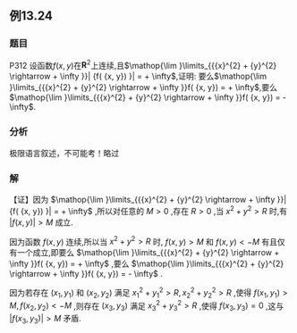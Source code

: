 ## 例13.24
### 题目
P312 设函数$f( {x, y})$在${\mathbf{R}}^{2}$上连续,且$\mathop{\lim }\limits_{{{x}^{2} + {y}^{2} \rightarrow + \infty }}| {f( {x, y}) }| = + \infty$,证明: 要么$\mathop{\lim }\limits_{{{x}^{2} + {y}^{2} \rightarrow + \infty }}f( {x, y}) = + \infty$,要么$\mathop{\lim }\limits_{{{x}^{2} + {y}^{2} \rightarrow + \infty }}f( {x, y}) = - \infty$.
### 分析
极限语言叙述，不可能考！略过
### 解
【证】因为 $\mathop{\lim }\limits_{{{x}^{2} + {y}^{2} \rightarrow + \infty }}| {f( {x, y}) }| = + \infty$ ,所以对任意的 $M > 0$ ,存在 $R > 0$ ,当 ${x}^{2} + {y}^{2} > R$ 时,有 $| {f( {x, y}) }| > M$ 成立.

因为函数 $f( {x, y})$ 连续,所以当 ${x}^{2} + {y}^{2} > R$ 时, $f( {x, y}) > M$ 和 $f( {x, y}) < - M$ 有且仅有一个成立,即要么 $\mathop{\lim }\limits_{{{x}^{2} + {y}^{2} \rightarrow + \infty }}f( {x, y}) = + \infty$ ,要么 $\mathop{\lim }\limits_{{{x}^{2} + {y}^{2} \rightarrow + \infty }}f( {x, y}) = - \infty$ .

因为若存在 $( {{x}_{1},{y}_{1}})$ 和 $( {{x}_{2},{y}_{2}})$ 满足 ${x}_{1}^{2} + {y}_{1}^{2} > R,{x}_{2}^{2} + {y}_{2}^{2} > R$ ,使得 $f( {{x}_{1},{y}_{1}}) > M, f( {{x}_{2},{y}_{2}}) < - M$ ,则存在 $( {{x}_{3},{y}_{3}})$ 满足 ${x}_{3}{}^{2} + {y}_{3}{}^{2} > R$ ,使得 $f( {{x}_{3},{y}_{3}}) = 0$ ,这与 $| {f( {{x}_{3},{y}_{3}}) }| > M$ 矛盾.
